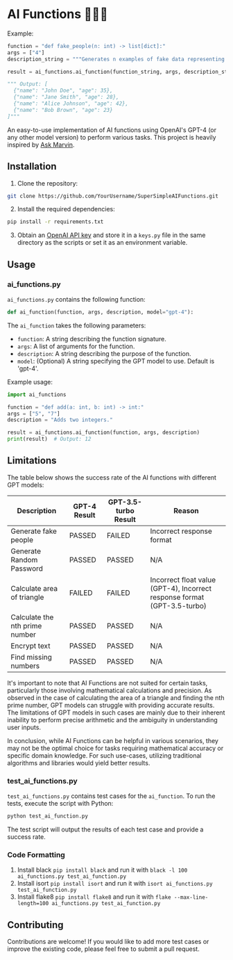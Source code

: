 # AI Functions 🤖👩‍💻

Example:

```python
function = "def fake_people(n: int) -> list[dict]:"
args = ["4"]
description_string = """Generates n examples of fake data representing people, each with a name and an age."""

result = ai_functions.ai_function(function_string, args, description_string, model)

""" Output: [
  {"name": "John Doe", "age": 35},
  {"name": "Jane Smith", "age": 28},
  {"name": "Alice Johnson", "age": 42},
  {"name": "Bob Brown", "age": 23}
]"""

```

An easy-to-use implementation of AI functions using OpenAI's GPT-4 (or any other model version) to perform various tasks. This project is heavily inspired by [Ask Marvin](https://www.askmarvin.ai/).

## Installation

1. Clone the repository:

```bash
git clone https://github.com/YourUsername/SuperSimpleAIFunctions.git
```

2. Install the required dependencies:

```bash
pip install -r requirements.txt
```

3. Obtain an [OpenAI API key](https://beta.openai.com/signup/) and store it in a `keys.py` file in the same directory as the scripts or set it as an environment variable.

## Usage

### ai_functions.py

`ai_functions.py` contains the following function:

```python
def ai_function(function, args, description, model="gpt-4"):
```

The `ai_function` takes the following parameters:
- `function`: A string describing the function signature.
- `args`: A list of arguments for the function.
- `description`: A string describing the purpose of the function.
- `model`: (Optional) A string specifying the GPT model to use. Default is 'gpt-4'.

Example usage:

```python
import ai_functions

function = "def add(a: int, b: int) -> int:"
args = ["5", "7"]
description = "Adds two integers."

result = ai_functions.ai_function(function, args, description)
print(result)  # Output: 12
```

## Limitations

The table below shows the success rate of the AI functions with different GPT models:

| Description                    | GPT-4 Result | GPT-3.5-turbo Result | Reason                                                                   |
| ------------------------------ | ------------ | -------------------- | ------------------------------------------------------------------------ |
| Generate fake people           | PASSED       | FAILED               | Incorrect response format                                                |
| Generate Random Password       | PASSED       | PASSED               | N/A                                                                      |
| Calculate area of triangle     | FAILED       | FAILED               | Incorrect float value (GPT-4), Incorrect response format (GPT-3.5-turbo) |
| Calculate the nth prime number | PASSED       | PASSED               | N/A                                                                      |
| Encrypt text                   | PASSED       | PASSED               | N/A                                                                      |
| Find missing numbers           | PASSED       | PASSED               | N/A                                                                      |

It's important to note that AI Functions are not suited for certain tasks, particularly those involving mathematical calculations and precision. As observed in the case of calculating the area of a triangle and finding the nth prime number, GPT models can struggle with providing accurate results. The limitations of GPT models in such cases are mainly due to their inherent inability to perform precise arithmetic and the ambiguity in understanding user inputs.

In conclusion, while AI Functions can be helpful in various scenarios, they may not be the optimal choice for tasks requiring mathematical accuracy or specific domain knowledge. For such use-cases, utilizing traditional algorithms and libraries would yield better results.



### test_ai_functions.py

`test_ai_functions.py` contains test cases for the `ai_function`. To run the tests, execute the script with Python:

```bash
python test_ai_function.py
```

The test script will output the results of each test case and provide a success rate.

### Code Formatting

1. Install black `pip install black` and run it with `black -l 100 ai_functions.py test_ai_function.py`
2. Install isort `pip install isort` and run it with `isort ai_functions.py test_ai_function.py`
3. Install flake8 `pip install flake8` and run it with `flake --max-line-length=100 ai_functions.py test_ai_function.py`


## Contributing

Contributions are welcome! If you would like to add more test cases or improve the existing code, please feel free to submit a pull request.
